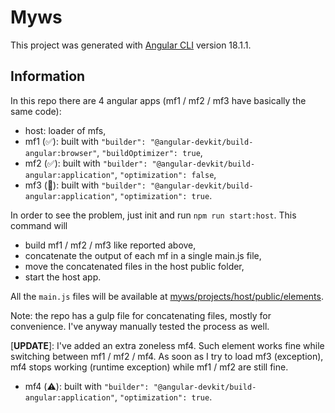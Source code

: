# Myws

This project was generated with [Angular CLI](https://github.com/angular/angular-cli) version 18.1.1.

## Information

In this repo there are 4 angular apps (mf1 / mf2 / mf3 have basically the same code):

- host: loader of mfs,
- mf1 (✅): built with `"builder": "@angular-devkit/build-angular:browser"`, `"buildOptimizer": true`,
- mf2 (✅): built with `"builder": "@angular-devkit/build-angular:application"`, `"optimization": false`,
- mf3 (🚫): built with `"builder": "@angular-devkit/build-angular:application"`, `"optimization": true`.

In order to see the problem, just init and run `npm run start:host`. This command will

- build mf1 / mf2 / mf3 like reported above,
- concatenate the output of each mf in a single main.js file,
- move the concatenated files in the host public folder,
- start the host app.

All the `main.js` files will be available at [myws/projects/host/public/elements](https://github.com/mauriziocescon/myws/tree/develop/projects/host/public/elements).

Note: the repo has a gulp file for concatenating files, mostly for convenience. I've anyway manually tested the process as well.

[**UPDATE**]: I've added an extra zoneless mf4. Such element works fine while switching between mf1 / mf2 / mf4.
As soon as I try to load mf3 (exception), mf4 stops working (runtime exception) while mf1 / mf2 are still fine.

- mf4 (⚠️): built with `"builder": "@angular-devkit/build-angular:application"`, `"optimization": true`.
